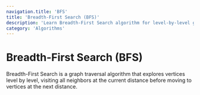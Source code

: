 ```yaml
---
navigation.title: 'BFS'
title: 'Breadth-First Search (BFS)'
description: 'Learn Breadth-First Search algorithm for level-by-level graph traversal, shortest path finding, and solving graph problems.'
category: 'Algorithms'
---
```


# Breadth-First Search (BFS)

Breadth-First Search is a graph traversal algorithm that explores vertices level by level, visiting all neighbors at the current distance before moving to vertices at the next distance.
